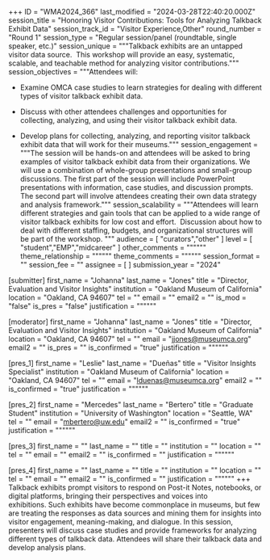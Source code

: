 +++
ID = "WMA2024_366"
last_modified = "2024-03-28T22:40:20.000Z"
session_title = "Honoring Visitor Contributions:  Tools for Analyzing Talkback Exhibit Data"
session_track_id = "Visitor Experience,Other"
round_number = "Round 1"
session_type = "Regular session/panel (roundtable, single speaker, etc.)"
session_unique = """Talkback exhibits are an untapped visitor data source.  This workshop will provide an easy, systematic, scalable, and teachable method for analyzing visitor contributions."""
session_objectives = """Attendees will: 
- Examine OMCA case studies to learn strategies for dealing with different types of visitor talkback exhibit data.

- Discuss with other attendees challenges and opportunities for collecting, analyzing, and using their visitor talkback exhibit data.

- Develop plans for collecting, analyzing, and reporting visitor talkback exhibit data that will work for their museums."""
session_engagement = """The session will be hands-on and attendees will be asked to bring examples of visitor talkback exhibit data from their organizations.  We will use a combination of whole-group presentations and small-group discussions.  The first part of the session will include PowerPoint presentations with information, case studies, and discussion prompts.  The second part will involve attendees creating their own data strategy and analysis framework."""
session_scalability = """Attendees will learn different strategies and gain tools that can be applied to a wide range of visitor talkback exhibits for low cost and effort.  Discussion about how to deal with different staffing, budgets, and organizational structures will be part of the workshop.
"""
audience = [ "curators","other" ]
level = [ "student","EMP","midcareer" ]
other_comments = """"""
theme_relationship = """"""
theme_comments = """"""
session_format = ""
session_fee = ""
assignee = [  ]
submission_year = "2024"

[submitter]
first_name = "Johanna"
last_name = "Jones"
title = "Director, Evaluation and Visitor Insights"
institution = "Oakland Museum of California"
location = "Oakland, CA 94607"
tel = ""
email = ""
email2 = ""
is_mod = "false"
is_pres = "false"
justification = """"""

[moderator]
first_name = "Johanna"
last_name = "Jones"
title = "Director, Evaluation and Visitor Insights"
institution = "Oakland Museum of California"
location = "Oakland, CA 94607"
tel = ""
email = "jjones@museumca.org"
email2 = ""
is_pres = ""
is_confirmed = "true"
justification = """"""

[pres_1]
first_name = "Leslie"
last_name = "Dueñas"
title = "Visitor Insights Specialist"
institution = "Oakland Museum of California"
location = "Oakland, CA 94607"
tel = ""
email = "lduenas@museumca.org"
email2 = ""
is_confirmed = "true"
justification = """"""

[pres_2]
first_name = "Mercedes"
last_name = "Bertero"
title = "Graduate Student"
institution = "University of Washington"
location = "Seattle, WA"
tel = ""
email = "mbertero@uw.edu"
email2 = ""
is_confirmed = "true"
justification = """"""

[pres_3]
first_name = ""
last_name = ""
title = ""
institution = ""
location = ""
tel = ""
email = ""
email2 = ""
is_confirmed = ""
justification = """"""

[pres_4]
first_name = ""
last_name = ""
title = ""
institution = ""
location = ""
tel = ""
email = ""
email2 = ""
is_confirmed = ""
justification = """"""
+++
Talkback exhibits prompt visitors to respond on Post-it Notes, notebooks, or digital platforms, bringing their perspectives and voices into exhibitions. Such exhibits have become commonplace in museums, but few are treating the responses as data sources and mining them for insights into visitor engagement, meaning-making, and dialogue. In this session, presenters will discuss case studies and provide frameworks for analyzing different types of talkback data. Attendees will share their talkback data and develop analysis plans.
